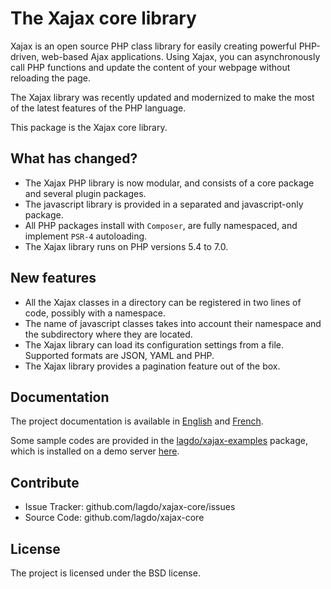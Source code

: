The Xajax core library
======================

Xajax is an open source PHP class library for easily creating powerful PHP-driven, web-based Ajax applications.
Using Xajax, you can asynchronously call PHP functions and update the content of your webpage without reloading the page.

The Xajax library was recently updated and modernized to make the most of the latest features of the PHP language.

This package is the Xajax core library.

What has changed?
-----------------

- The Xajax PHP library is now modular, and consists of a core package and several plugin packages.
- The javascript library is provided in a separated and javascript-only package.
- All PHP packages install with `Composer`, are fully namespaced, and implement `PSR-4` autoloading.
- The Xajax library runs on PHP versions 5.4 to 7.0.

New features
------------

- All the Xajax classes in a directory can be registered in two lines of code, possibly with a namespace.
- The name of javascript classes takes into account their namespace and the subdirectory where they are located.
- The Xajax library can load its configuration settings from a file. Supported formats are JSON, YAML and PHP.
- The Xajax library provides a pagination feature out of the box.

Documentation
------------

The project documentation is available in [English](http://xajax.lagdo-software.net/docs/en/) and [French](http://xajax.lagdo-software.net/docs/fr/).

Some sample codes are provided in the [lagdo/xajax-examples](https://github.com/lagdo/xajax-examples) package, which is installed on a demo server [here](http://xajax.lagdo-software.net/).

Contribute
----------

- Issue Tracker: github.com/lagdo/xajax-core/issues
- Source Code: github.com/lagdo/xajax-core

License
-------

The project is licensed under the BSD license.
